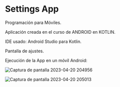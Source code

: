 # Settings App

Programación para Móviles.

Aplicación creada en el curso de ANDROID en KOTLIN.

IDE usado: Android Studio para Kotlin.

Pantalla de ajustes.

Ejecución de la App en un móvil Android:

![Captura de pantalla 2023-04-20 204956](https://user-images.githubusercontent.com/72325257/233529558-388e2322-391b-4131-b144-f10f886821b7.png)

![Captura de pantalla 2023-04-20 205013](https://user-images.githubusercontent.com/72325257/233529564-c62beda8-6d78-4ce6-bf58-c9396e4ce268.png)

